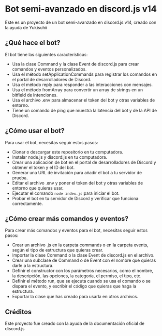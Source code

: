 # Bot semi-avanzado en discord.js v14

Este es un proyecto de un bot semi-avanzado en discord.js v14, creado con la ayuda de Yukisuhii

## ¿Qué hace el bot?

El bot tiene las siguientes características:

- Usa la clase Command y la clase Event de discord.js para crear comandos y eventos personalizados.
- Usa el método setApplicationCommands para registrar los comandos en el portal de desarrolladores de Discord.
- Usa el método reply para responder a las interacciones con mensajes.
- Usa el método fromArray para convertir un array de strings en un bitfield de intenciones.
- Usa el archivo .env para almacenar el token del bot y otras variables de entorno.
- Tiene un comando de ping que muestra la latencia del bot y de la API de Discord.

## ¿Cómo usar el bot?

Para usar el bot, necesitas seguir estos pasos:

- Clonar o descargar este repositorio en tu computadora.
- Instalar node.js y discord.js en tu computadora.
- Crear una aplicación de bot en el portal de desarrolladores de Discord y obtener el token y el ID del bot.
- Generar una URL de invitación para añadir el bot a tu servidor de prueba.
- Editar el archivo .env y poner el token del bot y otras variables de entorno que quieras usar.
- Ejecutar el comando `node index.js` para iniciar el bot.
- Probar el bot en tu servidor de Discord y verificar que funciona correctamente.

## ¿Cómo crear más comandos y eventos?

Para crear más comandos y eventos para el bot, necesitas seguir estos pasos:

- Crear un archivo .js en la carpeta commands o en la carpeta events, según el tipo de estructura que quieras crear.
- Importar la clase Command o la clase Event de discord.js en el archivo.
- Crear una subclase de Command o de Event con el nombre que quieras darle a la estructura.
- Definir el constructor con los parámetros necesarios, como el nombre, la descripción, las opciones, la categoría, el permiso, el tipo, etc.
- Definir el método run, que se ejecuta cuando se usa el comando o se dispara el evento, y escribir el código que quieras que haga la estructura.
- Exportar la clase que has creado para usarla en otros archivos.

## Créditos

Este proyecto fue creado con la ayuda de la documentación oficial de discord.js

